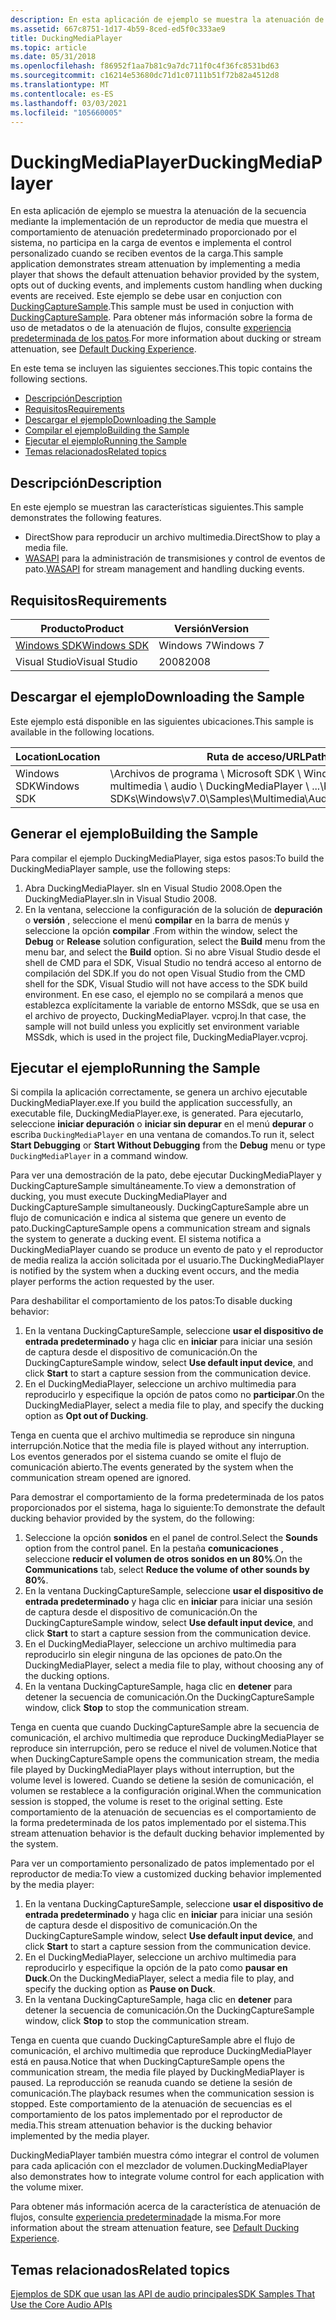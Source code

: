 ```yaml
---
description: En esta aplicación de ejemplo se muestra la atenuación de la secuencia mediante la implementación de un reproductor de media que muestra el comportamiento de atenuación predeterminado proporcionado por el sistema, no participa en la carga de eventos e implementa el control personalizado cuando se reciben eventos de la carga.
ms.assetid: 667c8751-1d17-4b59-8ced-ed5f0c333ae9
title: DuckingMediaPlayer
ms.topic: article
ms.date: 05/31/2018
ms.openlocfilehash: f86952f1aa7b81c9a7dc711f0c4f36fc8531bd63
ms.sourcegitcommit: c16214e53680dc71d1c07111b51f72b82a4512d8
ms.translationtype: MT
ms.contentlocale: es-ES
ms.lasthandoff: 03/03/2021
ms.locfileid: "105660005"
---
```

# <a name="duckingmediaplayer"></a><span data-ttu-id="584e6-103">DuckingMediaPlayer</span><span class="sxs-lookup"><span data-stu-id="584e6-103">DuckingMediaPlayer</span></span>

<span data-ttu-id="584e6-104">En esta aplicación de ejemplo se muestra la atenuación de la secuencia mediante la implementación de un reproductor de media que muestra el comportamiento de atenuación predeterminado proporcionado por el sistema, no participa en la carga de eventos e implementa el control personalizado cuando se reciben eventos de la carga.</span><span class="sxs-lookup"><span data-stu-id="584e6-104">This sample application demonstrates stream attenuation by implementing a media player that shows the default attenuation behavior provided by the system, opts out of ducking events, and implements custom handling when ducking events are received.</span></span> <span data-ttu-id="584e6-105">Este ejemplo se debe usar en conjuction con [DuckingCaptureSample](duckingcapturesample.md).</span><span class="sxs-lookup"><span data-stu-id="584e6-105">This sample must be used in conjuction with [DuckingCaptureSample](duckingcapturesample.md).</span></span> <span data-ttu-id="584e6-106">Para obtener más información sobre la forma de uso de metadatos o de la atenuación de flujos, consulte [experiencia predeterminada de los patos](stream-attenuation.md).</span><span class="sxs-lookup"><span data-stu-id="584e6-106">For more information about ducking or stream attenuation, see [Default Ducking Experience](stream-attenuation.md).</span></span>

<span data-ttu-id="584e6-107">En este tema se incluyen las siguientes secciones.</span><span class="sxs-lookup"><span data-stu-id="584e6-107">This topic contains the following sections.</span></span>

-   [<span data-ttu-id="584e6-108">Descripción</span><span class="sxs-lookup"><span data-stu-id="584e6-108">Description</span></span>](#description)
-   [<span data-ttu-id="584e6-109">Requisitos</span><span class="sxs-lookup"><span data-stu-id="584e6-109">Requirements</span></span>](#requirements)
-   [<span data-ttu-id="584e6-110">Descargar el ejemplo</span><span class="sxs-lookup"><span data-stu-id="584e6-110">Downloading the Sample</span></span>](#downloading-the-sample)
-   [<span data-ttu-id="584e6-111">Compilar el ejemplo</span><span class="sxs-lookup"><span data-stu-id="584e6-111">Building the Sample</span></span>](#building-the-sample)
-   [<span data-ttu-id="584e6-112">Ejecutar el ejemplo</span><span class="sxs-lookup"><span data-stu-id="584e6-112">Running the Sample</span></span>](#running-the-sample)
-   [<span data-ttu-id="584e6-113">Temas relacionados</span><span class="sxs-lookup"><span data-stu-id="584e6-113">Related topics</span></span>](#related-topics)

## <a name="description"></a><span data-ttu-id="584e6-114">Descripción</span><span class="sxs-lookup"><span data-stu-id="584e6-114">Description</span></span>

<span data-ttu-id="584e6-115">En este ejemplo se muestran las características siguientes.</span><span class="sxs-lookup"><span data-stu-id="584e6-115">This sample demonstrates the following features.</span></span>

-   <span data-ttu-id="584e6-116">DirectShow para reproducir un archivo multimedia.</span><span class="sxs-lookup"><span data-stu-id="584e6-116">DirectShow to play a media file.</span></span>
-   <span data-ttu-id="584e6-117">[WASAPI](wasapi.md) para la administración de transmisiones y control de eventos de pato.</span><span class="sxs-lookup"><span data-stu-id="584e6-117">[WASAPI](wasapi.md) for stream management and handling ducking events.</span></span>

## <a name="requirements"></a><span data-ttu-id="584e6-118">Requisitos</span><span class="sxs-lookup"><span data-stu-id="584e6-118">Requirements</span></span>



| <span data-ttu-id="584e6-119">Producto</span><span class="sxs-lookup"><span data-stu-id="584e6-119">Product</span></span>                                                        | <span data-ttu-id="584e6-120">Versión</span><span class="sxs-lookup"><span data-stu-id="584e6-120">Version</span></span>   |
|----------------------------------------------------------------|-----------|
| [<span data-ttu-id="584e6-121">Windows SDK</span><span class="sxs-lookup"><span data-stu-id="584e6-121">Windows SDK</span></span>](https://msdn.microsoft.com/windowsvista/bb980924.aspx) | <span data-ttu-id="584e6-122">Windows 7</span><span class="sxs-lookup"><span data-stu-id="584e6-122">Windows 7</span></span> |
| <span data-ttu-id="584e6-123">Visual Studio</span><span class="sxs-lookup"><span data-stu-id="584e6-123">Visual Studio</span></span>                                                  | <span data-ttu-id="584e6-124">2008</span><span class="sxs-lookup"><span data-stu-id="584e6-124">2008</span></span>      |



 

## <a name="downloading-the-sample"></a><span data-ttu-id="584e6-125">Descargar el ejemplo</span><span class="sxs-lookup"><span data-stu-id="584e6-125">Downloading the Sample</span></span>

<span data-ttu-id="584e6-126">Este ejemplo está disponible en las siguientes ubicaciones.</span><span class="sxs-lookup"><span data-stu-id="584e6-126">This sample is available in the following locations.</span></span>



| <span data-ttu-id="584e6-127">Location</span><span class="sxs-lookup"><span data-stu-id="584e6-127">Location</span></span>    | <span data-ttu-id="584e6-128">Ruta de acceso/URL</span><span class="sxs-lookup"><span data-stu-id="584e6-128">Path/URL</span></span>                                                                                            |
|-------------|-----------------------------------------------------------------------------------------------------|
| <span data-ttu-id="584e6-129">Windows SDK</span><span class="sxs-lookup"><span data-stu-id="584e6-129">Windows SDK</span></span> | <span data-ttu-id="584e6-130">\\Archivos de programa \\ Microsoft SDK \\ Windows \\ v 7.0 \\ Samples \\ multimedia \\ audio \\ DuckingMediaPlayer \\ ...</span><span class="sxs-lookup"><span data-stu-id="584e6-130">\\Program Files\\Microsoft SDKs\\Windows\\v7.0\\Samples\\Multimedia\\Audio\\DuckingMediaPlayer\\...</span></span> |



 

## <a name="building-the-sample"></a><span data-ttu-id="584e6-131">Generar el ejemplo</span><span class="sxs-lookup"><span data-stu-id="584e6-131">Building the Sample</span></span>

<span data-ttu-id="584e6-132">Para compilar el ejemplo DuckingMediaPlayer, siga estos pasos:</span><span class="sxs-lookup"><span data-stu-id="584e6-132">To build the DuckingMediaPlayer sample, use the following steps:</span></span>

1.  <span data-ttu-id="584e6-133">Abra DuckingMediaPlayer. sln en Visual Studio 2008.</span><span class="sxs-lookup"><span data-stu-id="584e6-133">Open the DuckingMediaPlayer.sln in Visual Studio 2008.</span></span>
2.  <span data-ttu-id="584e6-134">En la ventana, seleccione la configuración de la solución de **depuración** o **versión** , seleccione el menú **compilar** en la barra de menús y seleccione la opción **compilar** .</span><span class="sxs-lookup"><span data-stu-id="584e6-134">From within the window, select the **Debug** or **Release** solution configuration, select the **Build** menu from the menu bar, and select the **Build** option.</span></span> <span data-ttu-id="584e6-135">Si no abre Visual Studio desde el shell de CMD para el SDK, Visual Studio no tendrá acceso al entorno de compilación del SDK.</span><span class="sxs-lookup"><span data-stu-id="584e6-135">If you do not open Visual Studio from the CMD shell for the SDK, Visual Studio will not have access to the SDK build environment.</span></span> <span data-ttu-id="584e6-136">En ese caso, el ejemplo no se compilará a menos que establezca explícitamente la variable de entorno MSSdk, que se usa en el archivo de proyecto, DuckingMediaPlayer. vcproj.</span><span class="sxs-lookup"><span data-stu-id="584e6-136">In that case, the sample will not build unless you explicitly set environment variable MSSdk, which is used in the project file, DuckingMediaPlayer.vcproj.</span></span>

## <a name="running-the-sample"></a><span data-ttu-id="584e6-137">Ejecutar el ejemplo</span><span class="sxs-lookup"><span data-stu-id="584e6-137">Running the Sample</span></span>

<span data-ttu-id="584e6-138">Si compila la aplicación correctamente, se genera un archivo ejecutable DuckingMediaPlayer.exe.</span><span class="sxs-lookup"><span data-stu-id="584e6-138">If you build the application successfully, an executable file, DuckingMediaPlayer.exe, is generated.</span></span> <span data-ttu-id="584e6-139">Para ejecutarlo, seleccione **iniciar depuración** o **iniciar sin depurar** en el menú **depurar** o escriba `DuckingMediaPlayer` en una ventana de comandos.</span><span class="sxs-lookup"><span data-stu-id="584e6-139">To run it, select **Start Debugging** or **Start Without Debugging** from the **Debug** menu or type `DuckingMediaPlayer` in a command window.</span></span>

<span data-ttu-id="584e6-140">Para ver una demostración de la pato, debe ejecutar DuckingMediaPlayer y DuckingCaptureSample simultáneamente.</span><span class="sxs-lookup"><span data-stu-id="584e6-140">To view a demonstration of ducking, you must execute DuckingMediaPlayer and DuckingCaptureSample simultaneously.</span></span> <span data-ttu-id="584e6-141">DuckingCaptureSample abre un flujo de comunicación e indica al sistema que genere un evento de pato.</span><span class="sxs-lookup"><span data-stu-id="584e6-141">DuckingCaptureSample opens a communication stream and signals the system to generate a ducking event.</span></span> <span data-ttu-id="584e6-142">El sistema notifica a DuckingMediaPlayer cuando se produce un evento de pato y el reproductor de media realiza la acción solicitada por el usuario.</span><span class="sxs-lookup"><span data-stu-id="584e6-142">The DuckingMediaPlayer is notified by the system when a ducking event occurs, and the media player performs the action requested by the user.</span></span>

<span data-ttu-id="584e6-143">Para deshabilitar el comportamiento de los patos:</span><span class="sxs-lookup"><span data-stu-id="584e6-143">To disable ducking behavior:</span></span>

1.  <span data-ttu-id="584e6-144">En la ventana DuckingCaptureSample, seleccione **usar el dispositivo de entrada predeterminado** y haga clic en **iniciar** para iniciar una sesión de captura desde el dispositivo de comunicación.</span><span class="sxs-lookup"><span data-stu-id="584e6-144">On the DuckingCaptureSample window, select **Use default input device**, and click **Start** to start a capture session from the communication device.</span></span>
2.  <span data-ttu-id="584e6-145">En el DuckingMediaPlayer, seleccione un archivo multimedia para reproducirlo y especifique la opción de patos como no **participar**.</span><span class="sxs-lookup"><span data-stu-id="584e6-145">On the DuckingMediaPlayer, select a media file to play, and specify the ducking option as **Opt out of Ducking**.</span></span>

<span data-ttu-id="584e6-146">Tenga en cuenta que el archivo multimedia se reproduce sin ninguna interrupción.</span><span class="sxs-lookup"><span data-stu-id="584e6-146">Notice that the media file is played without any interruption.</span></span> <span data-ttu-id="584e6-147">Los eventos generados por el sistema cuando se omite el flujo de comunicación abierto.</span><span class="sxs-lookup"><span data-stu-id="584e6-147">The events generated by the system when the communication stream opened are ignored.</span></span>

<span data-ttu-id="584e6-148">Para demostrar el comportamiento de la forma predeterminada de los patos proporcionados por el sistema, haga lo siguiente:</span><span class="sxs-lookup"><span data-stu-id="584e6-148">To demonstrate the default ducking behavior provided by the system, do the following:</span></span>

1.  <span data-ttu-id="584e6-149">Seleccione la opción **sonidos** en el panel de control.</span><span class="sxs-lookup"><span data-stu-id="584e6-149">Select the **Sounds** option from the control panel.</span></span> <span data-ttu-id="584e6-150">En la pestaña **comunicaciones** , seleccione **reducir el volumen de otros sonidos en un 80%**.</span><span class="sxs-lookup"><span data-stu-id="584e6-150">On the **Communications** tab, select **Reduce the volume of other sounds by 80%**.</span></span>
2.  <span data-ttu-id="584e6-151">En la ventana DuckingCaptureSample, seleccione **usar el dispositivo de entrada predeterminado** y haga clic en **iniciar** para iniciar una sesión de captura desde el dispositivo de comunicación.</span><span class="sxs-lookup"><span data-stu-id="584e6-151">On the DuckingCaptureSample window, select **Use default input device**, and click **Start** to start a capture session from the communication device.</span></span>
3.  <span data-ttu-id="584e6-152">En el DuckingMediaPlayer, seleccione un archivo multimedia para reproducirlo sin elegir ninguna de las opciones de pato.</span><span class="sxs-lookup"><span data-stu-id="584e6-152">On the DuckingMediaPlayer, select a media file to play, without choosing any of the ducking options.</span></span>
4.  <span data-ttu-id="584e6-153">En la ventana DuckingCaptureSample, haga clic en **detener** para detener la secuencia de comunicación.</span><span class="sxs-lookup"><span data-stu-id="584e6-153">On the DuckingCaptureSample window, click **Stop** to stop the communication stream.</span></span>

<span data-ttu-id="584e6-154">Tenga en cuenta que cuando DuckingCaptureSample abre la secuencia de comunicación, el archivo multimedia que reproduce DuckingMediaPlayer se reproduce sin interrupción, pero se reduce el nivel de volumen.</span><span class="sxs-lookup"><span data-stu-id="584e6-154">Notice that when DuckingCaptureSample opens the communication stream, the media file played by DuckingMediaPlayer plays without interruption, but the volume level is lowered.</span></span> <span data-ttu-id="584e6-155">Cuando se detiene la sesión de comunicación, el volumen se restablece a la configuración original.</span><span class="sxs-lookup"><span data-stu-id="584e6-155">When the communication session is stopped, the volume is reset to the original setting.</span></span> <span data-ttu-id="584e6-156">Este comportamiento de la atenuación de secuencias es el comportamiento de la forma predeterminada de los patos implementado por el sistema.</span><span class="sxs-lookup"><span data-stu-id="584e6-156">This stream attenuation behavior is the default ducking behavior implemented by the system.</span></span>

<span data-ttu-id="584e6-157">Para ver un comportamiento personalizado de patos implementado por el reproductor de media:</span><span class="sxs-lookup"><span data-stu-id="584e6-157">To view a customized ducking behavior implemented by the media player:</span></span>

1.  <span data-ttu-id="584e6-158">En la ventana DuckingCaptureSample, seleccione **usar el dispositivo de entrada predeterminado** y haga clic en **iniciar** para iniciar una sesión de captura desde el dispositivo de comunicación.</span><span class="sxs-lookup"><span data-stu-id="584e6-158">On the DuckingCaptureSample window, select **Use default input device**, and click **Start** to start a capture session from the communication device.</span></span>
2.  <span data-ttu-id="584e6-159">En el DuckingMediaPlayer, seleccione un archivo multimedia para reproducirlo y especifique la opción de la pato como **pausar en Duck**.</span><span class="sxs-lookup"><span data-stu-id="584e6-159">On the DuckingMediaPlayer, select a media file to play, and specify the ducking option as **Pause on Duck**.</span></span>
3.  <span data-ttu-id="584e6-160">En la ventana DuckingCaptureSample, haga clic en **detener** para detener la secuencia de comunicación.</span><span class="sxs-lookup"><span data-stu-id="584e6-160">On the DuckingCaptureSample window, click **Stop** to stop the communication stream.</span></span>

<span data-ttu-id="584e6-161">Tenga en cuenta que cuando DuckingCaptureSample abre el flujo de comunicación, el archivo multimedia que reproduce DuckingMediaPlayer está en pausa.</span><span class="sxs-lookup"><span data-stu-id="584e6-161">Notice that when DuckingCaptureSample opens the communication stream, the media file played by DuckingMediaPlayer is paused.</span></span> <span data-ttu-id="584e6-162">La reproducción se reanuda cuando se detiene la sesión de comunicación.</span><span class="sxs-lookup"><span data-stu-id="584e6-162">The playback resumes when the communication session is stopped.</span></span> <span data-ttu-id="584e6-163">Este comportamiento de la atenuación de secuencias es el comportamiento de los patos implementado por el reproductor de media.</span><span class="sxs-lookup"><span data-stu-id="584e6-163">This stream attenuation behavior is the ducking behavior implemented by the media player.</span></span>

<span data-ttu-id="584e6-164">DuckingMediaPlayer también muestra cómo integrar el control de volumen para cada aplicación con el mezclador de volumen.</span><span class="sxs-lookup"><span data-stu-id="584e6-164">DuckingMediaPlayer also demonstrates how to integrate volume control for each application with the volume mixer.</span></span>

<span data-ttu-id="584e6-165">Para obtener más información acerca de la característica de atenuación de flujos, consulte [experiencia predeterminada](stream-attenuation.md)de la misma.</span><span class="sxs-lookup"><span data-stu-id="584e6-165">For more information about the stream attenuation feature, see [Default Ducking Experience](stream-attenuation.md).</span></span>

## <a name="related-topics"></a><span data-ttu-id="584e6-166">Temas relacionados</span><span class="sxs-lookup"><span data-stu-id="584e6-166">Related topics</span></span>

<dl> <dt>

[<span data-ttu-id="584e6-167">Ejemplos de SDK que usan las API de audio principales</span><span class="sxs-lookup"><span data-stu-id="584e6-167">SDK Samples That Use the Core Audio APIs</span></span>](sdk-samples-that-use-the-core-audio-apis.md)
</dt> </dl>

 

 



